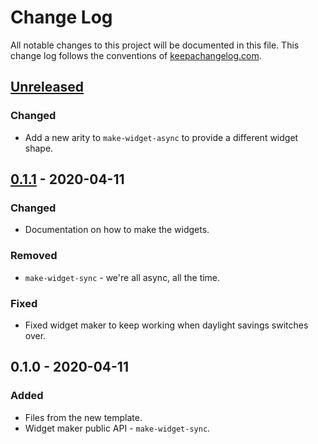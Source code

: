 # Change Log
All notable changes to this project will be documented in this file. This change log follows the conventions of [keepachangelog.com](http://keepachangelog.com/).

## [Unreleased]
### Changed
- Add a new arity to `make-widget-async` to provide a different widget shape.

## [0.1.1] - 2020-04-11
### Changed
- Documentation on how to make the widgets.

### Removed
- `make-widget-sync` - we're all async, all the time.

### Fixed
- Fixed widget maker to keep working when daylight savings switches over.

## 0.1.0 - 2020-04-11
### Added
- Files from the new template.
- Widget maker public API - `make-widget-sync`.

[Unreleased]: https://github.com/your-name/astronaut/compare/0.1.1...HEAD
[0.1.1]: https://github.com/your-name/astronaut/compare/0.1.0...0.1.1
